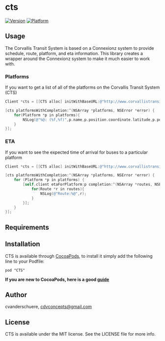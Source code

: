 # cts

[![Version](http://cocoapod-badges.herokuapp.com/v/CTS/badge.png)](http://cocoadocs.org/docsets/cts)
[![Platform](http://cocoapod-badges.herokuapp.com/p/CTS/badge.png)](http://cocoadocs.org/docsets/cts)

## Usage

The Corvallis Transit System is based on a Connexionz system to provide schedule, route, platform, and eta information. This library creates a wrapper around the Connexionz system to make it much easier to work with.


### Platforms
If you want to get a list of all of the platforms on the Corvallis Transit System (CTS)

```objective-c
Client *cts = [[CTS alloc] initWithBaseURL:@"http://www.corvallistransit.com/"];

[cts platformsWithCompletion:^(NSArray *platforms, NSError *error) {
    for(Platform *p in platforms){
        NSLog(@"%@: (%f,%f)",p.name,p.position.coordinate.latitude,p.position.coordinate.longitude);
    }
}];

```

### ETA

If you want to see the expected time of arrival for buses to a particular platform

```objective-c
Client *cts = [[CTS alloc] initWithBaseURL:@"http://www.corvallistransit.com/"];

[cts platformsWithCompletion:^(NSArray *platforms, NSError *error) {
    for (Platform *p in platforms) {
        [self.client etaForPlatform:p completion:^(NSArray *routes, NSError *error) {
            for(Route *r in routes){
                NSLog(@"Route:%@",r);
            }
        }];
    }
}];

```


## Requirements

## Installation

CTS is available through [CocoaPods](http://cocoapods.org), to install
it simply add the following line to your Podfile:

    pod "CTS"
    
    
__If you are new to CocoaPods, here is a good [guide](http://guides.cocoapods.org/using/using-cocoapods.html)__     

## Author

cvanderschuere, cdvconcepts@gmail.com

## License

CTS is available under the MIT license. See the LICENSE file for more info.

